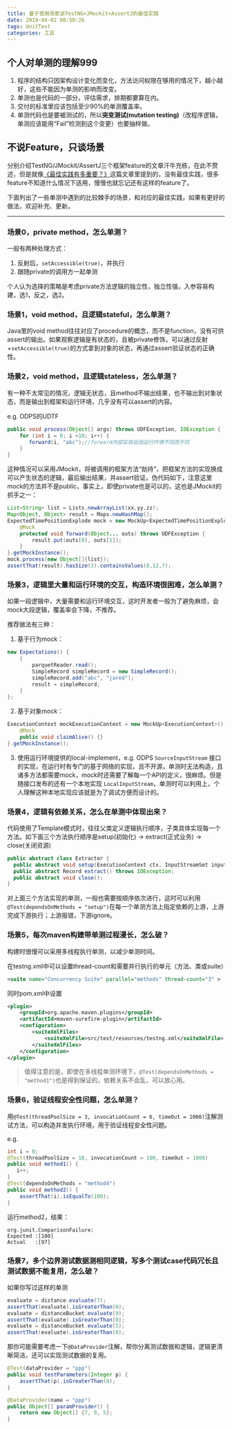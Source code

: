 ```yaml
---
title: 基于使用场景谈TestNG+JMockit+AssertJ的最佳实践
date: 2019-04-02 00:50:26
tags: UnitTest
categories: 工具
---
```


## 个人对单测的理解999
1. 程序的结构只因架构设计变化而变化，方法访问权限在够用的情况下，越小越好，这些不能因为单测的影响而改变。
2. 单测也是代码的一部分，评估需求，排期都要算在内。
3. 交付的标准里应该包括至少90%的单测覆盖率。
3. 单测代码也是要被测试的，所以**突变测试(mutation testing)**（改程序逻辑，单测应该能用“Fail”检测到这个变更）也要抽样做。
<!--more-->
## 不说Feature，只谈场景
分别介绍TestNG/JMockit/AssertJ三个框架feature的文章汗牛充栋，在此不赘述，但是就像[《最佳实践有多重要？》](https://www.atatech.org/articles/96929)这篇文章里提到的，没有最佳实践，很多feature不知道什么情况下适用，慢慢也就忘记还有这样的feature了。


下面列出了一些单测中遇到的比较棘手的场景，和对应的最佳实践，如果有更好的做法，欢迎补充、更新。

---
### 场景0，private method，怎么单测？
一般有两种处理方式：

1. 反射后，`setAccessible(true)`，并执行
2. 跟随private的调用方一起单测

个人认为选择的策略是考虑private方法逻辑的独立性，独立性强，入参容易构建，选1，反之，选2。

### 场景1，void method，且逻辑stateful，怎么单测？
Java里的void method往往对应了procedure的概念，而不是function，没有可供assert的输出。如果观察逻辑是有状态的，且被private修饰，可以通过反射+`setAccessible(true)`的方式拿到对象的状态，再通过assert验证状态的正确性。

### 场景2，void method，且逻辑stateless，怎么单测？
有一种不太常见的情况，逻辑无状态，且method不输出结果，也不输出到对象状态，而是输出到框架和运行环境，几乎没有可以assert的内容。

e.g. ODPS的UDTF

```java
public void process(Object[] args) throws UDFException, IOException {
    for (int i = 0; i <10; i++) {
       forward(i, "abc");//forward内部实现会因运行环境不同而不同
    }
}
```

这种情况可以采用JMockit，将被调用的框架方法“劫持”，把框架方法的实现换成可以产生状态的逻辑，最后输出结果，并assert验证。伪代码如下，注意这里mock的方法并不是public，事实上，即使private也是可以的，这也是JMockit的抓手之一：
```java
List<String> list = Lists.newArrayList(xx,yy,zz);
Map<Object, Object> result = Maps.newHashMap();
ExpectedTimePositionExplode mock = new MockUp<ExpectedTimePositionExplode>(){
    @Mock
    protected void forward(Object... outs) throws UDFException {
        result.put(outs[0], outs[1]);
    }
}.getMockInstance();
mock.process(new Object[]{list});
assertThat(result).hasSize(3).containsValues(0,12,7);
```

### 场景3，逻辑里大量和运行环境的交互，构造环境很困难，怎么单测？
如果一段逻辑中，大量需要和运行环境交互，这时开发者一般为了避免麻烦，会mock大段逻辑，覆盖率会下降，不推荐。

推荐做法有三种：<br>


1. 基于行为mock：
```java
new Expectations() {
    {
        parquetReader.read();
        SimpleRecord simpleRecord = new SimpleRecord();
        simpleRecord.add("abc", "jared");
        result = simpleRecord;
    }
};
```

2. 基于对象mock：
```java
ExecutionContext mockExecutionContext = new MockUp<ExecutionContext>() {
    @Mock
    public void claimAlive() {}
}.getMockInstance();
```
3. 使用运行环境提供的local-implement，e.g. ODPS `SourceInputStream` 接口的实现，在运行时有专门的基于网络的实现，且不开源，单测时无法构造，且诸多方法都需要mock，mock时还需要了解每一个API的定义，很麻烦。但是随接口发布的还有一个本地实现 `LocalInputStream`，单测时可以利用上，个人理解这种本地实现应该就是为了调试方便而设计的。

### 场景4，逻辑有依赖关系，怎么在单测中体现出来？
代码使用了Template模式时，往往父类定义逻辑执行顺序，子类具体实现每一个方法。如下面三个方法执行顺序是setup(初始化) -> extract(正式业务) -> close(关闭资源)
```java
public abstract class Extractor {
  public abstract void setup(ExecutionContext ctx, InputStreamSet inputs, DataAttributes attributes);
  public abstract Record extract() throws IOException;
  public abstract void close();
}
```
对上面三个方法实现的单测，一般也需要按顺序依次进行，这时可以利用`@Test(dependsOnMethods = "setup")`在每一个单测方法上指定依赖的上游，上游完成下游执行；上游报错，下游ignore。

### 场景5，每次maven构建带单测过程漫长，怎么破？
构建时很慢可以采用多线程执行单测，以减少单测时间。

在testng.xml中可以设置thread-count和需要并行执行的单元（方法、类或suite）
```xml 
<suite name="Concurrency Suite" parallel="methods" thread-count="3" >
```

同时pom.xml中设置

```xml
<plugin>
    <groupId>org.apache.maven.plugins</groupId>
    <artifactId>maven-surefire-plugin</artifactId>
    <configuration>
        <suiteXmlFiles>
            <suiteXmlFile>src/test/resources/testng.xml</suiteXmlFile>
        </suiteXmlFiles>                   
    </configuration>
</plugin>
```

> 值得注意的是，即使在多线程单测环境下，`@Test(dependsOnMethods = "method1")`也是得到保证的，依赖关系不会乱，可以放心用。


### 场景6，验证线程安全性问题，怎么单测？
用`@Test(threadPoolSize = 3, invocationCount = 6, timeOut = 1000)`注解测试方法，可以构造并发执行环境，用于验证线程安全性问题。

e.g.
```java
int i = 0;
@Test(threadPoolSize = 10, invocationCount = 100, timeOut = 1000)
public void method1() {
   i++;
}
@Test(dependsOnMethods = "method4")
public void method2() {
    assertThat(i).isEqualTo(100);
}
```
运行method2，结果：
```
org.junit.ComparisonFailure: 
Expected :[100]
Actual   :[97]
```

### 场景7，多个边界测试数据测相同逻辑，写多个测试case代码冗长且测试数据不能复用，怎么破？
如果你写过这样的单测
```java
evaluate = distance.evaluate(7);
assertThat(evaluate).isGreaterThan(0);
evaluate = distanceBucket.evaluate(9);
assertThat(evaluate).isGreaterThan(0);
evaluate = distanceBucket.evaluate(5);
assertThat(evaluate).isGreaterThan(0);
```
那你可能需要考虑一下`@DataProvider`注解，帮你分离测试数据和逻辑，逻辑更清晰简洁，还可以实现测试数据的复用。
```java
@Test(dataProvider = "ppp")
public void testParameters(Integer p) {
    assertThat(p).isGreaterThan(0);
}

@DataProvider(name = "ppp")
public Object[] paramProvider() {
    return new Object[] {7, 9, 5};
}
```
